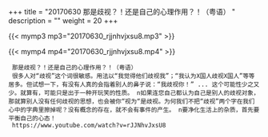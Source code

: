 +++
title = "20170630  那是歧视？！还是自己的心理作用？！（粤语） "
description = ""
weight = 20
+++

{{< mymp3 mp3="20170630_rjjnhvjxsu8.mp3" >}}

{{< mymp4 mp4="20170630_rjjnhvjxsu8.mp4" >}}

     那是歧视？！还是自己的心理作用？！（粤语） 
     很多人对“歧视”这个词很敏感。用法以“我觉得他们歧视我”；“我认为X国人歧视X国人”等等居多。但试想一下，有没有人真的会指着别人的鼻子说：“我歧视你！” ... 这个可能性少之又少。就算有，可能只是出于一种开玩笑的性质。 n如果连您自己都认为自己是别人的歧视对象，那就算别人没有任何歧视的思想，也会被你“视为“是歧视。为何我们不把“歧视”两个字在我们心中的字典里擦掉呢？没有概念的存在，就不会有事件的产生。 n要净化生活上的杂质，首先要平衡自己的心态！ 
     https://www.youtube.com/watch?v=rJJNhvJxsU8 
